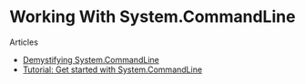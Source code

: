 # Working With System.CommandLine

Articles

- [Demystifying System.CommandLine](https://intellitect.com/blog/demystified-system-commandline/)
- [Tutorial: Get started with System.CommandLine](https://learn.microsoft.com/en-us/dotnet/standard/commandline/get-started-tutorial)
